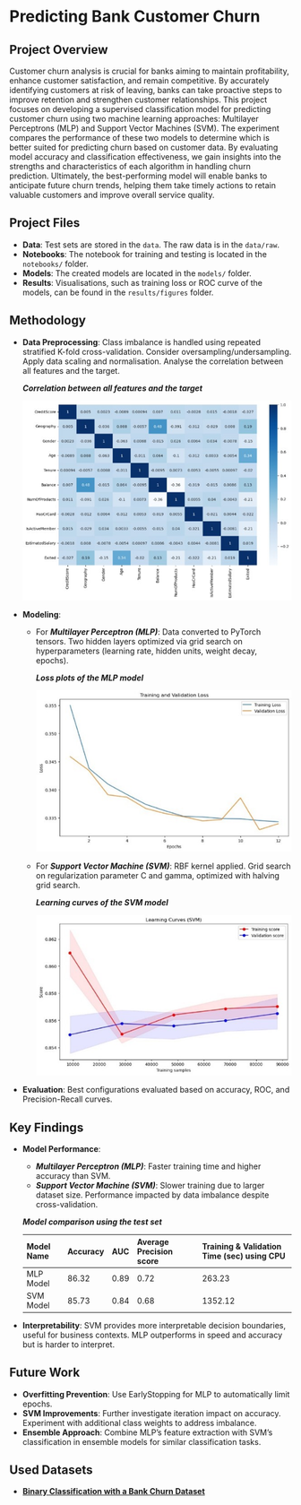 # Predicting Bank Customer Churn
## Project Overview
Customer churn analysis is crucial for banks aiming to maintain profitability, enhance customer satisfaction, and remain competitive. By accurately identifying customers at risk of leaving, banks can take proactive steps to improve retention and strengthen customer relationships. This project focuses on developing a supervised classification model for predicting customer churn using two machine learning approaches: Multilayer Perceptrons (MLP) and Support Vector Machines (SVM). The experiment compares the performance of these two models to determine which is better suited for predicting churn based on customer data. By evaluating model accuracy and classification effectiveness, we gain insights into the strengths and characteristics of each algorithm in handling churn prediction. Ultimately, the best-performing model will enable banks to anticipate future churn trends, helping them take timely actions to retain valuable customers and improve overall service quality.


## Project Files
- **Data**: Test sets are stored in the `data`. The raw data is in the `data/raw`.
- **Notebooks**: The notebook for training and testing is located in the `notebooks/` folder.
- **Models**: The created models are located in the `models/` folder.
- **Results**: Visualisations, such as training loss or ROC curve of the models, can be found in the `results/figures` folder.

## Methodology 
- **Data Preprocessing**: Class imbalance is handled using repeated stratified K-fold cross-validation. Consider oversampling/undersampling. Apply data scaling and normalisation. Analyse the correlation between all features and the target.

  ***Correlation between all features and the target***
    
  ![correlation-features-target](results/figures/correlation-features-target.jpg)
  
- **Modeling**:
    - For ***Multilayer Perceptron (MLP)***: Data converted to PyTorch tensors. Two hidden layers optimized via grid search on hyperparameters (learning rate, hidden units, weight decay, epochs).
  
      ***Loss plots of the MLP model***
    
      ![mlp-loss-plot](results/figures/mlp-loss-plot.jpg)

    - For ***Support Vector Machine (SVM)***: RBF kernel applied. Grid search on regularization parameter C and gamma, optimized with halving grid search.

      ***Learning curves of the SVM model***
    
      ![svm-learning-curves](results/figures/svm-learning-curves.jpg)
      
- **Evaluation**: Best configurations evaluated based on accuracy, ROC, and Precision-Recall curves.

## Key Findings
- **Model Performance**:
  - ***Multilayer Perceptron (MLP)***: Faster training time and higher accuracy than SVM.
  - ***Support Vector Machine (SVM)***: Slower training due to larger dataset size. Performance impacted by data imbalance despite cross-validation.

  ***Model comparison using the test set***
  
  | Model Name | Accuracy | AUC | Average Precision score | Training & Validation Time (sec) using CPU |
  | --- | --- | --- | --- | --- |
  | MLP Model | 86.32 | 0.89 | 0.72 | 263.23 |
  | SVM Model | 85.73 | 0.84 | 0.68 | 1352.12 |

- **Interpretability**: SVM provides more interpretable decision boundaries, useful for business contexts. MLP outperforms in speed and accuracy but is harder to interpret.

## Future Work
- **Overfitting Prevention**: Use EarlyStopping for MLP to automatically limit epochs.
- **SVM Improvements**: Further investigate iteration impact on accuracy. Experiment with additional class weights to address imbalance.
- **Ensemble Approach**: Combine MLP’s feature extraction with SVM’s classification in ensemble models for similar classification tasks.

## Used Datasets
- [**Binary Classification with a Bank Churn Dataset**](https://www.kaggle.com/competitions/playground-series-s4e1)
